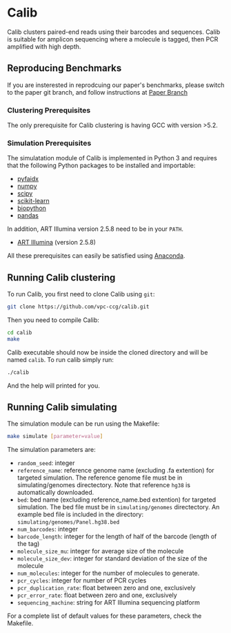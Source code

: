 # Calib
Calib clusters paired-end reads using their barcodes and sequences. Calib is suitable for amplicon sequencing where a molecule is tagged, then PCR amplified with high depth.

## Reproducing Benchmarks

If you are insterested in reprodcuing our paper's benchmarks, please switch to the paper git branch, and follow instructions at [Paper Branch](https://github.com/vpc-ccg/calib/tree/paper/)

### Clustering Prerequisites
The only prerequisite for Calib clustering is having GCC with version >5.2. 

### Simulation Prerequisites
The simulatation module of Calib is implemented in Python 3 and requires that the following Python packages to be installed and importable:

- [pyfaidx](https://pypi.python.org/pypi/pyfaidx)
- [numpy](https://pypi.python.org/pypi/numpy)
- [scipy](https://pypi.python.org/pypi/scipy)
- [scikit-learn](https://pypi.python.org/pypi/scikit-learn)
- [biopython](https://pypi.python.org/pypi/biopython)
- [pandas](https://pypi.python.org/pypi/pandas)

In addition, ART Illumina version 2.5.8 need to be in your `PATH`.
- [ART Illumina](https://www.niehs.nih.gov/research/resources/software/biostatistics/art/index.cfm) (version 2.5.8)

All these prerequisites can easily be satisfied using [Anaconda](https://docs.anaconda.com/anaconda/install/linux).

## Running Calib clustering
To run Calib, you first need to clone Calib using ``git``:
```bash
git clone https://github.com/vpc-ccg/calib.git
```
Then you need to compile Calib:
```bash
cd calib
make
```
Calib executable should now be inside the cloned directory and will be named ``calib``.
To run calib simply run:
```bash
./calib 
```
And the help will printed for you.

## Running Calib simulating
The simulation module can be run using the Makefile:
```bash
make simulate [parameter=value]
```
The simulation parameters are:
- ``random_seed``: integer
- ``reference_name``: reference genome name (excluding .fa extention) for targeted simulation. The reference genome file must be in simulating/genomes directectory. Note that reference ``hg38`` is automatically downloaded.
- ``bed``: bed name (excluding reference_name.bed extention) for targeted simulation. The bed file must be in `simulating/genomes` directectory. An example bed file is included in the directory: `simulating/genomes/Panel.hg38.bed`
- ``num_barcodes``: integer
- ``barcode_length``: integer for the length of half of the barcode (length of the tag)
- ``molecule_size_mu``: integer for average size of the molecule
- ``molecule_size_dev``: integer for standard deviation of the size of the molecule
- ``num_molecules``: integer for the number of molecules to generate.
- ``pcr_cycles``: integer for number of PCR cycles
- ``pcr_duplication_rate``: float between zero and one, exclusively
- ``pcr_error_rate``: float between zero and one, exclusively
- ``sequencing_machine``: string for ART Illumina sequencing platform

For a complete list of default values for these parameters, check the Makefile.
